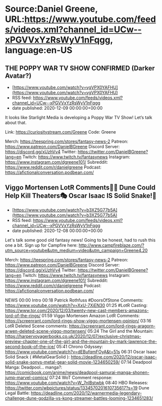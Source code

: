 # Source:Daniel Greene, URL:https://www.youtube.com/feeds/videos.xml?channel_id=UCw--xPGVVxYzRsWyV1nFqgg, language:en-US

## THE POPPY WAR TV SHOW CONFIRMED (Darker Avatar?)
 - [https://www.youtube.com/watch?v=vgVPX0YAFHU](https://www.youtube.com/watch?v=vgVPX0YAFHU)
 - RSS feed: https://www.youtube.com/feeds/videos.xml?channel_id=UCw--xPGVVxYzRsWyV1nFqgg
 - date published: 2020-12-09 00:00:00+00:00

It looks like Starlight Media is developing a Poppy War TV Show! Let’s talk about that. 

Link: https://curiositystream.com/Greene
Code: Greene

Merch: https://teespring.com/stores/fantasy-news-2
Patreon: https://www.patreon.com/DanielBGreene
Discord Server: https://discord.gg/xUzhVv4
Twitter: https://twitter.com/DanielBGreene?lang=en
Twitch: https://www.twitch.tv/fantasynews
Instagram: https://www.instagram.com/dgreene101/
Subreddit: https://www.reddit.com/r/danielgreene
Podcast: https://afictionalconversation.podbean.com/

## Viggo Mortensen LotR Comments🧝‍♀️ Dune Could Help Kill Theaters🎭 Oscar Isaac IS Solid Snake!🐍
 - [https://www.youtube.com/watch?v=b3XZ5G77b5A](https://www.youtube.com/watch?v=b3XZ5G77b5A)
 - RSS feed: https://www.youtube.com/feeds/videos.xml?channel_id=UCw--xPGVVxYzRsWyV1nFqgg
 - date published: 2020-12-08 00:00:00+00:00

Let's talk some good old fantasy news! Going to be honest, had to rush this one a bit.
Sign up for Campfire here: http://www.campfireblaze.com/?utm_source=youtube&utm_medium=video&utm_campaign=Greene4.20

Merch: https://teespring.com/stores/fantasy-news-2
Patreon: https://www.patreon.com/DanielBGreene
Discord Server: https://discord.gg/xUzhVv4
Twitter: https://twitter.com/DanielBGreene?lang=en
Twitch: https://www.twitch.tv/fantasynews
Instagram: https://www.instagram.com/dgreene101/
Subreddit: https://www.reddit.com/r/danielgreene
Podcast: https://afictionalconversation.podbean.com/

NEWS
00:00 Intro
00:18 Patrick Rothfuss #DoorsOfStone Comments: https://www.youtube.com/watch?v=XxU-7XiEN30 
01:25 #LotR Casting: https://www.tor.com/2020/12/03/twenty-new-cast-members-amazons-lord-of-the-rings/ 
01:59 Viggo Mortensen Amazon LotR Comments: https://screenrant.com/lord-rings-show-viggo-mortensen-opinion/
03:16 LotR Deleted Scene comments: https://screenrant.com/lord-rings-aragorn-arwen-deleted-scene-viggo-mortensen/ 
05:24 The Girl and the Mountain: https://harpervoyagerbooks.co.uk/2020/12/07/exclusive-christmas-preview-chapter-one-of-the-girl-and-the-mountain-by-mark-lawrence-the-second-book-of-the-ice/ 
05:41 Chrono Odyssey: https://www.youtube.com/watch?v=dEBufqmFOyA&t=51s 
06:31 Oscar Isaac Solid Snack  ( #MetalGearSolid ): https://deadline.com/2020/12/oscar-isaac-solid-snake-sonys-metal-gear-solid-movie-1234650259/ 
07:14 Deadpool Manga: Deadpool… manga?: https://comicbook.com/anime/news/deadpool-samurai-manga-shonen-jump-marvel-comics/ 
07:24 WoT Comment response: https://www.youtube.com/watch?v=W_7nIBstwbk 
08:40 HBO Releases: https://twitter.com/wbpictures/status/1334570201610735617?s=19
Dune Legal Battle: https://deadline.com/2020/12/warnermedia-legendary-challenge-dune-godzilla-vs-kong-streamer-battles-looming-1234651283/


